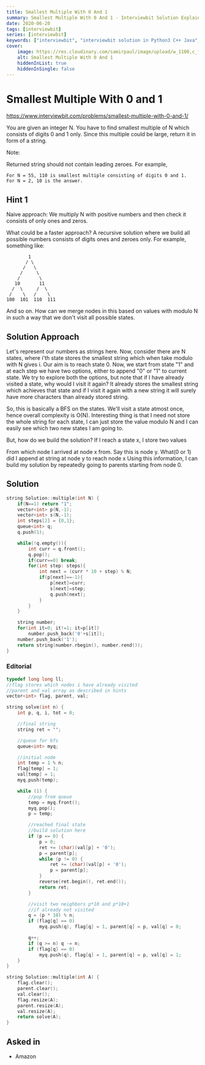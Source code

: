 ```yaml
---
title: Smallest Multiple With 0 And 1
summary: Smallest Multiple With 0 And 1 - Interviewbit Solution Explained
date: 2020-06-20
tags: [interviewbit]
series: [interviewbit]
keywords: ["interviewbit", "interviewbit solution in Python3 C++ Java", "Smallest Multiple With 0 And 1 Solution Explained"]
cover:
    image: https://res.cloudinary.com/samirpaul/image/upload/w_1100,c_fit,co_rgb:FFFFFF,l_text:Arial_75_bold:Smallest Multiple With 0 And 1 - Solution Explained/problem-solving.webp
    alt: Smallest Multiple With 0 And 1
    hiddenInList: true
    hiddenInSingle: false
---
```


# Smallest Multiple With 0 and 1

https://www.interviewbit.com/problems/smallest-multiple-with-0-and-1/

You are given an integer N. You have to find smallest multiple of N which consists of digits 0 and 1 only. Since this multiple could be large, return it in form of a string.

Note:

Returned string should not contain leading zeroes.
For example,
```
For N = 55, 110 is smallest multiple consisting of digits 0 and 1.
For N = 2, 10 is the answer.
```

## Hint 1

Naive approach: We multiply N with positive numbers and then check it consists of only ones and zeros.

What could be a faster approach? A recursive solution where we build all possible numbers consists of digits ones and zeroes only.
For example, something like:
```
        1
       / \
      /   \
     /     \
    /       \
   10       11
  /  \     /  \
 /    \   /    \
100  101  110  111
```
And so on. How can we merge nodes in this based on values with modulo N in such a way that we don't visit all possible states.

## Solution Approach

Let's represent our numbers as strings here. Now, consider there are N states, where i'th state stores the smallest string which when take modulo with N gives i. Our aim is to reach state 0. Now, we start from state "1" and at each step we have two options, either to append "0" or "1" to current state. We try to explore both the options, but note that if I have already visited a state, why would I visit it again? It already stores the smallest string which achieves that state and if I visit it again with a new string it will surely have more characters than already stored string.

So, this is basically a BFS on the states. We'll visit a state atmost once, hence overall complexity is O(N). Interesting thing is that I need not store the whole string for each state, I can just store the value modulo N and I can easily see which two new states I am going to.

But, how do we build the solution?
If I reach a state x, I store two values

From which node I arrived at node x from. Say this is node y.
What(0 or 1) did I append at string at node y to reach node x
Using this information, I can build my solution by repeatedly going to parents starting from node 0.

## Solution

```cpp
string Solution::multiple(int N) {
    if(N==1) return "1";
    vector<int> p(N,-1);
    vector<int> s(N,-1);
    int steps[2] = {0,1};
    queue<int> q;
    q.push(1);

    while(!q.empty()){
        int curr = q.front();
        q.pop();
        if(curr==0) break;
        for(int step: steps){
            int next = (curr * 10 + step) % N;
            if(p[next]==-1){
                p[next]=curr;
                s[next]=step;
                q.push(next);
            }
        }
    }

    string number;
    for(int it=0; it!=1; it=p[it])
        number.push_back('0'+s[it]);
    number.push_back('1');
    return string(number.rbegin(), number.rend());
}
```


### Editorial

```cpp
typedef long long ll;
//flag stores which nodes i have already visited
//parent and val array as described in hints
vector<int> flag, parent, val;

string solve(int n) {
    int p, q, i, tot = 0;

    //final string
    string ret = "";

    //queue for bfs
    queue<int> myq;

    //initial node
    int temp = 1 % n;
    flag[temp] = 1;
    val[temp] = 1;
    myq.push(temp);

    while (1) {
        //pop from queue
        temp = myq.front();
        myq.pop();
        p = temp;

        //reached final state
        //build solution here
        if (p == 0) {
            p = 0;
            ret += (char)(val[p] + '0');
            p = parent[p];
            while (p != 0) {
                ret += (char)(val[p] + '0');
                p = parent[p];
            }
            reverse(ret.begin(), ret.end());
            return ret;
        }

        //visit two neighbors p*10 and p*10+1
        //if already not visited
        q = (p * 10) % n;
        if (flag[q] == 0)
            myq.push(q), flag[q] = 1, parent[q] = p, val[q] = 0;

        q++;
        if (q >= n) q -= n;
        if (flag[q] == 0)
            myq.push(q), flag[q] = 1, parent[q] = p, val[q] = 1;
    }
}

string Solution::multiple(int A) {
    flag.clear();
    parent.clear();
    val.clear();
    flag.resize(A);
    parent.resize(A);
    val.resize(A);
    return solve(A);
}

```
## Asked in
* Amazon
